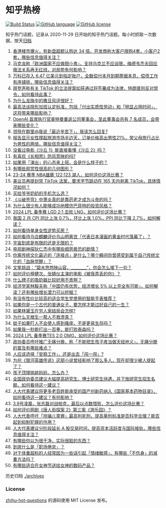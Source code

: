 # 知乎热榜
[![Build Status](https://github.com/ToWeLong/zhihu-hot-questions/workflows/CI/badge.svg)](https://github.com/ToWeLong/zhihu-hot-questions/actions)
[![GitHub language](https://img.shields.io/badge/language-golang-orange.svg)](https://golang.org/)
[![GitHub license](https://img.shields.io/github/license/ToWeLong/zhihu-hot-questions)](https://github.com/ToWeLong/zhihu-hot-questions/blob/main/LICENSE)

知乎热门话题，记录从 2020-11-29 日开始的知乎热门话题。每小时抓取一次数据，按天[归档](./archives)

<!-- BEGIN -->

1. [香港楼市爆火，有新盘超额认购达 34 倍，开发商称大客户限购4套，小客户2套，哪些信息值得关注？](https://www.zhihu.com/question/647539558)
1. [马克龙称「欧洲国家不应做胆小鬼」，支持乌克兰不应设限，梅德韦杰夫回应俄法关系再无红线，对局势有何影响？](https://www.zhihu.com/question/647703171)
1. [万科已存入 6.47 亿美元到指定账户，全数偿付本月到期票据本息，偿债工作有序铺排，哪些信息值得关注？](https://www.zhihu.com/question/647645074)
1. [拜登声称有关 TikTok 的立法提案如获通过将签署成为法律，特朗普则反对禁令，如何看待此事？](https://www.zhihu.com/question/647710326)
1. [为什么龙珠中的撒旦风评很好？](https://www.zhihu.com/question/640430354)
1. [最高法谈隐形加班认定标准，包括「付出实质性劳动」和「明显占用时间」，这将带来哪些影响？](https://www.zhihu.com/question/647546272)
1. [OpenAI 首席执行官奥特曼重返公司董事会，至此董事会共有 7 名成员，会带来哪些变化？](https://www.zhihu.com/question/647689403)
1. [领导在群里@我说「最近辛苦下」，我该怎么回复?](https://www.zhihu.com/question/646303584)
1. [报告显示女性撑起旅游市场半边天，订单价格高出男性21%，带父母旅行占比为男性的两倍，哪些信息值得关注？](https://www.zhihu.com/question/647539623)
1. [没看过电影《沙丘 1》能直接看懂《沙丘 2》吗？](https://www.zhihu.com/question/647164327)
1. [有喜欢《长相思》防风意映的吗?](https://www.zhihu.com/question/618028812)
1. [如果用「演出」的心态来上班，会是什么样子的？](https://www.zhihu.com/question/646802850)
1. [有哪些观赏性很高的几何图形？](https://www.zhihu.com/question/61696960)
1. [23-24 赛季 NBA雄鹿 122:123 湖人，如何评价这场比赛？](https://www.zhihu.com/question/647708369)
1. [美议员再提封禁 TikTok 法案，要求字节跳动在 165 天内剥离 TikTok，具体情况如何？](https://www.zhihu.com/question/647591058)
1. [买给爷爷奶奶的手机怎么选？](https://www.zhihu.com/question/643887011)
1. [《斗破苍穹》中萧炎真的是靠药老才成为斗帝的吗？](https://www.zhihu.com/question/325197543)
1. [为什么很少有人能够成功地模仿巴菲特的投资风格？](https://www.zhihu.com/question/639777493)
1. [2024 LPL 春季赛 LGD 2:1 击败 LNG，如何评价这场比赛？](https://www.zhihu.com/question/647576519)
1. [我国 2 月 CPI 同比上涨 0.7%，环比上涨 1.0%，PPI 同比下降 2.7%，如何解读？](https://www.zhihu.com/question/647705208)
1. [如何看待单身女性逆势买房？](https://www.zhihu.com/question/647552158)
1. [如何看待乌合麒麟评价鸟山明离世「代表日本漫画的黄金时代落幕了」？](https://www.zhihu.com/question/647599785)
1. [宇宙到底是有限的还是无限的？](https://www.zhihu.com/question/348179363)
1. [电视剧神探狄仁杰中有哪些细思极恐的剧情？](https://www.zhihu.com/question/380553954)
1. [你离传统文化最近的「连接点」是什么？哪个瞬间你曾感受到属于自己传统文化的「血脉觉醒」？](https://www.zhihu.com/question/646640213)
1. [文笔挑战：“碧水悠悠映山容，________”，你会怎么接下一句？](https://www.zhihu.com/question/647693454)
1. [如何评价檀健次、张婧仪主演的电影《被我弄丢的你》？](https://www.zhihu.com/question/647470370)
1. [什么牌子的吸奶器比较好用不贵啊？](https://www.zhihu.com/question/432029405)
1. [经济学家林毅夫称「中国仍有优势，经济增长 5% 以上完全有可能」，如何解读？还有哪些增长潜力可以挖掘？](https://www.zhihu.com/question/647553790)
1. [有没有性价比较高的适合学生党使用的智能手表推荐？](https://www.zhihu.com/question/645096593)
1. [如果你是一个古代的普通女子，要怎样才能过好自己的一生？](https://www.zhihu.com/question/632381657)
1. [如果林黛玉在穷人家结局会怎样?](https://www.zhihu.com/question/411056500)
1. [为什么无根生一帮人不救澄真？](https://www.zhihu.com/question/647595466)
1. [蚊子如果叮人不会使人感到瘙痒，不是更易生存吗？](https://www.zhihu.com/question/279001349)
1. [如果我一秒能打出一百拳，能打败泰森吗？](https://www.zhihu.com/question/590326585)
1. [2024 LPL 春季赛TES 2:0 OMG，如何评价这场比赛？](https://www.zhihu.com/question/647622866)
1. [政协委员呼吁推广无痛分娩，称「不能把生孩子疼当做天经地义」，无痛分娩的普及有哪些难点？](https://www.zhihu.com/question/647599573)
1. [人应该选择「安稳工作」，还是出去「闯一闯」?](https://www.zhihu.com/question/646185189)
1. [为何《银河英雄传说》这部小说曾经影响了那么多人，现在却很少被人提起了？](https://www.zhihu.com/question/21552327)
1. [孩子顶撞挑衅妈妈，怎么办？](https://www.zhihu.com/question/647252118)
1. [全国政协委员建议大幅提高研究生、博士研究生待遇，并下放研究生招生名额，如何看待这一建议？](https://www.zhihu.com/question/647595802)
1. [人大代表建议将更多老百姓能承受的国产创新药纳入《国家基本药物目录》，如何看待这一建议？有何影响？](https://www.zhihu.com/question/647555859)
1. [3.9号凌晨，张志磊对战帕克，最后以点数惜败，怎么评价这场比赛？](https://www.zhihu.com/question/647692016)
1. [如何评价网剧《唐人街探案 2》第三案《游乐园》？](https://www.zhihu.com/question/647183824)
1. [人大代表呼吁「拐骗儿童罪」最高判死刑，提高量刑标准是否科学合理？能否起到抑制犯罪的作用？](https://www.zhihu.com/question/647544722)
1. [人大代表建议分阶段延长 A 股交易时间，提高资本活跃度与国际接轨，哪些信息值得关注？](https://www.zhihu.com/question/647595962)
1. [有哪些你以为很干净，实际很脏的东西？](https://www.zhihu.com/question/617131433)
1. [到底什么是「职场倦怠」？](https://www.zhihu.com/question/646576306)
1. [对于体重超标的人经常因为一些话引起「情绪敏感」，有哪些「不伤身」的减重方法吗？](https://www.zhihu.com/question/647539946)
1. [有哪些适合在女神节送给女神的数码产品？](https://www.zhihu.com/question/647544907)

<!-- END -->

历史归档 [./archives](./archives)


### License
[zhihu-hot-questions](https://github.com/towelong/zhihu-hot-questions) 的源码使用 MIT License 发布。